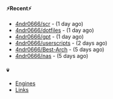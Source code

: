#### ⚡Recent⚡

- [4ndr0666/scr](https://github.com/4ndr0666/scr) - (1 day ago)
- [4ndr0666/dotfiles](https://github.com/4ndr0666/dotfiles) - (1 day ago)
- [4ndr0666/gpt](https://github.com/4ndr0666/gpt) - (1 day ago)
- [4ndr0666/userscripts](https://github.com/4ndr0666/userscripts) - (2 days ago)
- [4ndr0666/Best-Arch](https://github.com/4ndr0666/Best-Arch) - (5 days ago)
- [4ndr0666/nas](https://github.com/4ndr0666/nas) - (5 days ago)

#### 💀
- [Engines](https://github.com/hoothin/SearchJumper/discussions/73)
- [Links](https://github.com/4ndr0666/Links/blob/main/README.md)


